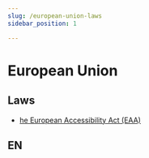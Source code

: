 ```yaml
---
slug: /european-union-laws
sidebar_position: 1

---
```


# European Union

## Laws
- [he European Accessibility Act (EAA)](https://eur-lex.europa.eu/legal-content/EN/TXT/?uri=CELEX%3A32019L0882)

## EN 